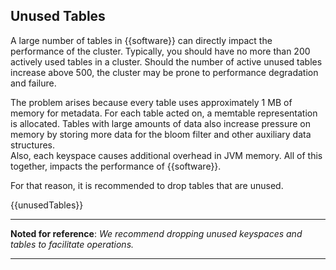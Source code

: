 ## Unused Tables

A large number of tables in {{software}} can directly impact the performance of the cluster. Typically, you should have no more than 200 actively used tables in a cluster. Should the number of active unused tables increase above 500, the cluster may be prone to performance degradation and failure.

The problem arises because every table uses approximately 1 MB of memory for metadata. For each table acted on, a memtable representation is allocated. Tables with large amounts of data also increase pressure on memory by storing more data for the bloom filter and other auxiliary data structures.  
Also, each keyspace causes additional overhead in JVM memory. All of this together, impacts the performance of {{software}}. 

For that reason, it is recommended to drop tables that are unused.


{{unusedTables}}



---

**Noted for reference**: _We recommend dropping unused keyspaces and tables to facilitate operations._

---  

